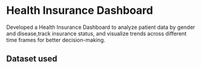 # Health Insurance Dashboard
Developed a Health Insurance Dashboard to analyze patient data by gender and disease,track insurance status, and visualize
trends across different time frames for better decision-making.
## Dataset used

